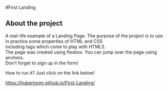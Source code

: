 #First Landing

## About the project
A real-life example of a Landing Page.
The purpose of the project is to use in practice some properties of HTML and CSS <br/>
including tags which come to play with HTML5. <br/>
The page was created using flexbox. You can jump over the page using anchors. <br/>
Don't forget to sign up in the form! <br/>

How to run it?
Just click on the link below! <br/>

https://hubertoom.github.io/First-Landing/
